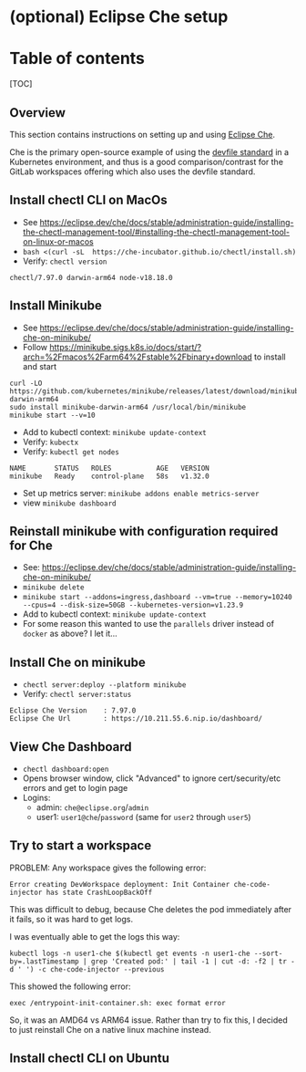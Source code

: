 # (optional) Eclipse Che setup

# Table of contents

[TOC]

## Overview

This section contains instructions on setting up and using [Eclipse Che](https://eclipse.dev/che/).

Che is the primary open-source example of using the [devfile standard](https://devfile.io/) in a Kubernetes environment,
and thus is a good comparison/contrast for the GitLab workspaces offering which also uses the devfile standard.

## Install chectl CLI on MacOs

- See https://eclipse.dev/che/docs/stable/administration-guide/installing-the-chectl-management-tool/#installing-the-chectl-management-tool-on-linux-or-macos
- `bash <(curl -sL  https://che-incubator.github.io/chectl/install.sh)`
- Verify: `chectl version`
```
chectl/7.97.0 darwin-arm64 node-v18.18.0
```

## Install Minikube

- See https://eclipse.dev/che/docs/stable/administration-guide/installing-che-on-minikube/
- Follow https://minikube.sigs.k8s.io/docs/start/?arch=%2Fmacos%2Farm64%2Fstable%2Fbinary+download to install and start
```
curl -LO https://github.com/kubernetes/minikube/releases/latest/download/minikube-darwin-arm64
sudo install minikube-darwin-arm64 /usr/local/bin/minikube
minikube start --v=10
```
- Add to kubectl context: `minikube update-context`
- Verify: `kubectx`
- Verify: `kubectl get nodes`
```
NAME       STATUS   ROLES           AGE   VERSION
minikube   Ready    control-plane   58s   v1.32.0
```
- Set up metrics server: `minikube addons enable metrics-server`
- view `minikube dashboard`

## Reinstall minikube with configuration required for Che

- See: https://eclipse.dev/che/docs/stable/administration-guide/installing-che-on-minikube/
- `minikube delete`
- `minikube start --addons=ingress,dashboard --vm=true --memory=10240 --cpus=4 --disk-size=50GB --kubernetes-version=v1.23.9`
- Add to kubectl context: `minikube update-context`
- For some reason this wanted to use the `parallels` driver instead of `docker` as above? I let it...

## Install Che on minikube

- `chectl server:deploy --platform minikube`
- Verify: `chectl server:status`
```
Eclipse Che Version    : 7.97.0
Eclipse Che Url        : https://10.211.55.6.nip.io/dashboard/
```

## View Che Dashboard

- `chectl dashboard:open`
- Opens browser window, click "Advanced" to ignore cert/security/etc errors and get to login page
- Logins:
    - admin: `che@eclipse.org`/`admin`
    - user1: `user1@che`/`password` (same for `user2` through `user5`)

## Try to start a workspace

PROBLEM: Any workspace gives the following error:

```
Error creating DevWorkspace deployment: Init Container che-code-injector has state CrashLoopBackOff
```

This was difficult to debug, because Che deletes the pod immediately after it fails, so it was hard to get logs.

I was eventually able to get the logs this way:

```
kubectl logs -n user1-che $(kubectl get events -n user1-che --sort-by=.lastTimestamp | grep 'Created pod:' | tail -1 | cut -d: -f2 | tr -d ' ') -c che-code-injector --previous
```

This showed the following error:

```
exec /entrypoint-init-container.sh: exec format error
```

So, it was an AMD64 vs ARM64 issue. Rather than try to fix this, I decided to just reinstall Che on a native linux
machine instead.

## Install chectl CLI on Ubuntu
